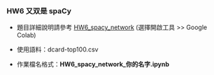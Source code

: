 ### HW6 又双是 spaCy

- 題目詳細說明請參考 [HW6_spacy_network](https://drive.google.com/file/d/1zlFHcWm5a80aPYxDOvvWMKEWqonuS8Nx/view?usp=sharing) (選擇開啟工具 >> Google Colab)

- 使用語料：dcard-top100.csv

- 作業檔名格式：**HW6_spacy_network_你的名字.ipynb**
